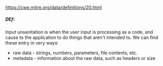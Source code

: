 https://cwe.mitre.org/data/definitions/20.html
##### DEf:
Input unsanitation is when the user input is processing as a code, and cause to the application to do things that aren't intended to. 
We can find these entry in very ways:
- raw data - strings, numbers, parameters, file contents, etc.
- metadata - information about the raw data, such as headers or size
